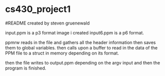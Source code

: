 # cs430_project1
#README
created by steven gruenewald

input.ppm is a p3 format image i created
input6.ppm is a p6 format.

ppmrw reads in the file and gathers all the header information then saves them
to global variables. then calls upon a buffer to read in the data of the PPM
file to a struct in memory depending on its format.

then the file writes to output.ppm depending on the argv input and then the 
program is finished.

